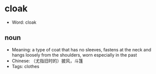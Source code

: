 # cloak

- Word: cloak

## noun

- Meaning: a type of coat that has no sleeves, fastens at the neck and hangs loosely from the shoulders, worn especially in the past
- Chinese: （尤指旧时的）披风，斗篷
- Tags: clothes

